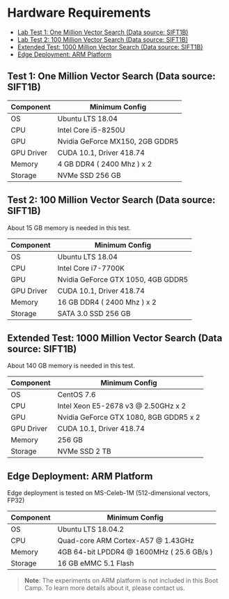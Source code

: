 # Hardware Requirements

- [Lab Test 1: One Million Vector Search (Data source: SIFT1B)](#lab1)
- [Lab Test 2: 100 Million Vector Search (Data source: SIFT1B)](#lab2)
- [Extended Test: 1000 Million Vector Search (Data source: SIFT1B)](#labx)
- [Edge Deployment: ARM Platform](#arm)

<a name="lab1"></a>

## Test 1: One Million Vector Search (Data source: SIFT1B)

| Component  | Minimum Config                  |
| ---------- | ------------------------------- |
| OS         | Ubuntu LTS 18.04                |
| CPU        | Intel Core i5-8250U             |
| GPU        | Nvidia GeForce MX150, 2GB GDDR5 |
| GPU Driver | CUDA 10.1, Driver 418.74        |
| Memory     | 4 GB DDR4 ( 2400 Mhz ) x 2      |
| Storage    | NVMe SSD 256 GB                 |

<a name="lab2"></a>

## Test 2: 100 Million Vector Search (Data source: SIFT1B)

About 15 GB memory is needed in this test.

| Component  | Minimum Config                     |
| ---------- | ---------------------------------- |
| OS         | Ubuntu LTS 18.04                   |
| CPU        | Intel Core i7-7700K                |
| GPU        | Nvidia GeForce GTX 1050, 4GB GDDR5 |
| GPU Driver | CUDA 10.1, Driver 418.74           |
| Memory     | 16 GB DDR4 ( 2400 Mhz ) x 2        |
| Storage    | SATA 3.0 SSD 256 GB                |

<a name="labx"></a>

## Extended Test: 1000 Million Vector Search (Data source: SIFT1B)

About 140 GB memory is needed in this test.

| Component  | Minimum Config                         |
| ---------- | -------------------------------------- |
| OS         | CentOS 7.6                             |
| CPU        | Intel Xeon E5-2678 v3 @ 2.50GHz x 2    |
| GPU        | Nvidia GeForce GTX 1080, 8GB GDDR5 x 2 |
| GPU Driver | CUDA 10.1, Driver 418.74               |
| Memory     | 256 GB                                 |
| Storage    | NVMe SSD 2 TB                          |

<a name="arm"></a>

## Edge Deployment: ARM Platform

Edge deployment is tested on MS-Celeb-1M (512-dimensional vectors, FP32) 

| Component | Minimum Config                            |
| --------- | ----------------------------------------- |
| OS        | Ubuntu LTS 18.04.2                        |
| CPU       | Quad-core ARM Cortex-A57 @ 1.43GHz        |
| Memory    | 4GB 64-bit LPDDR4 @ 1600MHz ( 25.6 GB/s ) |
| Storage   | 16 GB eMMC 5.1 Flash                      |

> **Note**: The experiments on ARM platform is not included in this Boot Camp. To learn more details about it, please contact us. 
